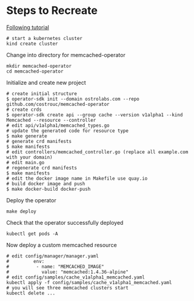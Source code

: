 # Steps to Recreate

[Following tutorial](https://sdk.operatorframework.io/docs/building-operators/golang/tutorial/)

```shell
# start a kubernetes cluster
kind create cluster
```

Change into directory for memcached-operator

```shell
mkdir memcached-operator
cd memcached-operator
```

Initialize and create new project

```shell
# create initial structure
$ operator-sdk init --domain ostrolabs.com --repo github.com/costrouc/memcached-operator
# create crds
$ operator-sdk create api --group cache --version v1alpha1 --kind Memcached --resource --controller
# edit api/v1alpha1/memcached_types.go
# update the generated code for resource type
$ make generate 
# generate crd manifests
$ make manifests
# edit controllers/memcached_controller.go (replace all example.com with your domain)
# edit main.go
# regenerate crd manifests
$ make manifests
# edit the docker image name in Makefile use quay.io
# build docker image and push
$ make docker-build docker-push
```

Deploy the operator

```shell
make deploy
```

Check that the operator successfully deployed

```shell
kubectl get pods -A
```

Now deploy a custom memcached resource

```shell
# edit config/manager/manager.yaml
#         env:
#          - name: "MEMCACHED_IMAGE"
#            value: "memcached:1.4.36-alpine"
# edit config/samples/cache_v1alpha1_memcached.yaml
kubectl apply -f config/samples/cache_v1alpha1_memcached.yaml
# you will see three memcached clusters start
kubectl delete ... 
```
